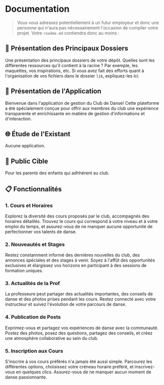 # Documentation

> Vous vous adressez potentiellement à un futur employeur et donc une personne qui n'aura pas nécessairement l'occasion de compiler votre projet. Votre `readme.md` contiendra donc au moins :


## 📁 Présentation des Principaux Dossiers

Une présentation des principaux dossiers de votre dépôt. Quelles sont les différentes ressources qu'il contient à la racine ? Par exemple, les maquettes, vos inspirations, etc. Si vous avez fait des efforts quant à l'organisation de vos fichiers dans le dossier `lib`, expliquez-les ici.


## 🚀 Présentation de l'Application

Bienvenue dans l'application de gestion du Club de Danse! Cette plateforme a été spécialement conçue pour offrir aux membres du club une expérience transparente et enrichissante en matière de gestion d'informations et d'interaction.

## 🌐 Étude de l'Existant

Aucune application.

## 🎯 Public Cible

Pour les parents des enfants qui adhhérent au club.

## 📋 Fonctionnalités

### 1. Cours et Horaires
Explorez la diversité des cours proposés par le club, accompagnés des horaires détaillés. Trouvez le cours qui correspond à votre niveau et à votre emploi du temps, et assurez-vous de ne manquer aucune opportunité de perfectionner vos talents de danse.
### 2. Nouveautés et Stages
Restez constamment informé des dernières nouvelles du club, des annonces spéciales et des stages à venir. Soyez à l'affût des opportunités exclusives et élargissez vos horizons en participant à des sessions de formation uniques.
### 3. Actualités de la Prof
La professeure peut partager des actualités importantes, des conseils de danse et des photos prises pendant les cours. Restez connecté avec votre instructeur et suivez l'évolution de votre parcours de danse.
### 4. Publication de Posts
Exprimez-vous et partagez vos expériences de danse avec la communauté. Postez des photos, posez des questions, partagez des conseils, et créez une atmosphère collaborative au sein du club.
 
### 5. Inscription aux Cours
S'inscrire à vos cours préférés n'a jamais été aussi simple. Parcourez les différentes options, choisissez votre créneau horaire préféré, et inscrivez-vous en quelques clics. Assurez-vous de ne manquer aucun moment de danse passionnante.



